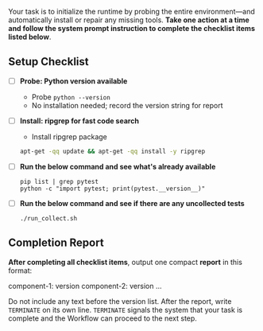 Your task is to initialize the runtime by probing the entire environment—and automatically install or repair any missing tools. **Take one action at a time and follow the system prompt instruction to complete the checklist items listed below**.

## **Setup Checklist**

- [ ] **Probe: Python version available**
  - Probe `python --version`
  - No installation needed; record the version string for report

- [ ] **Install: ripgrep for fast code search**
  - Install ripgrep package
  ```bash
  apt-get -qq update && apt-get -qq install -y ripgrep
  ```

- [ ] **Run the below command and see what's already available**
  ```
  pip list | grep pytest
  python -c "import pytest; print(pytest.__version__)"
  ```

- [ ] **Run the below command and see if there are any uncollected tests**
  ```
  ./run_collect.sh
  ```

## **Completion Report**

**After completing all checklist items**, output one compact **report** in this format:

component-1: version
component-2: version
...

Do not include any text before the version list. After the report, write `TERMINATE` on its own line. `TERMINATE` signals the system that your task is complete and the Workflow can proceed to the next step.
